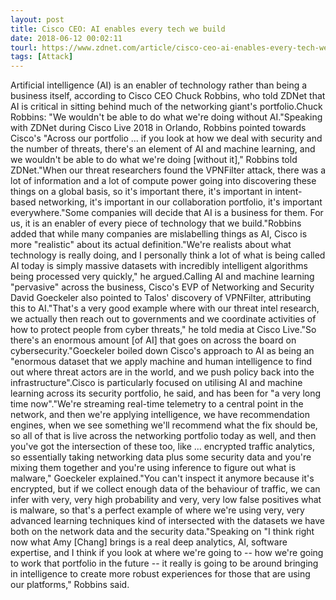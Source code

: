 ```yaml
---
layout: post
title: Cisco CEO: AI enables every tech we build
date: 2018-06-12 00:02:11
tourl: https://www.zdnet.com/article/cisco-ceo-ai-enables-every-tech-we-build/
tags: [Attack]
---
```

Artificial intelligence (AI) is an enabler of technology rather than being a business itself, according to Cisco CEO Chuck Robbins, who told ZDNet that AI is critical in sitting behind much of the networking giant's portfolio.Chuck Robbins: "We wouldn't be able to do what we're doing without AI."Speaking with ZDNet during Cisco Live 2018 in Orlando, Robbins pointed towards Cisco's "Across our portfolio ... if you look at how we deal with security and the number of threats, there's an element of AI and machine learning, and we wouldn't be able to do what we're doing [without it]," Robbins told ZDNet."When our threat researchers found the VPNFilter attack, there was a lot of information and a lot of compute power going into discovering these things on a global basis, so it's important there, it's important in intent-based networking, it's important in our collaboration portfolio, it's important everywhere."Some companies will decide that AI is a business for them. For us, it is an enabler of every piece of technology that we build."Robbins added that while many companies are mislabelling things as AI, Cisco is more "realistic" about its actual definition."We're realists about what technology is really doing, and I personally think a lot of what is being called AI today is simply massive datasets with incredibly intelligent algorithms being processed very quickly," he argued.Calling AI and machine learning "pervasive" across the business, Cisco's EVP of Networking and Security David Goeckeler also pointed to Talos' discovery of VPNFilter, attributing this to AI."That's a very good example where with our threat intel research, we actually then reach out to governments and we coordinate activities of how to protect people from cyber threats," he told media at Cisco Live."So there's an enormous amount [of AI] that goes on across the board on cybersecurity."Goeckeler boiled down Cisco's approach to AI as being an "enormous dataset that we apply machine and human intelligence to find out where threat actors are in the world, and we push policy back into the infrastructure".Cisco is particularly focused on utilising AI and machine learning across its security portfolio, he said, and has been for "a very long time now"."We're streaming real-time telemetry to a central point in the network, and then we're applying intelligence, we have recommendation engines, when we see something we'll recommend what the fix should be, so all of that is live across the networking portfolio today as well, and then you've got the intersection of these too, like ... encrypted traffic analytics, so essentially taking networking data plus some security data and you're mixing them together and you're using inference to figure out what is malware," Goeckeler explained."You can't inspect it anymore because it's encrypted, but if we collect enough data of the behaviour of traffic, we can infer with very, very high probability and very, very low false positives what is malware, so that's a perfect example of where we're using very, very advanced learning techniques kind of intersected with the datasets we have both on the network data and the security data."Speaking on "I think right now what Amy [Chang] brings is a real deep analytics, AI, software expertise, and I think if you look at where we're going to -- how we're going to work that portfolio in the future -- it really is going to be around bringing in intelligence to create more robust experiences for those that are using our platforms," Robbins said.